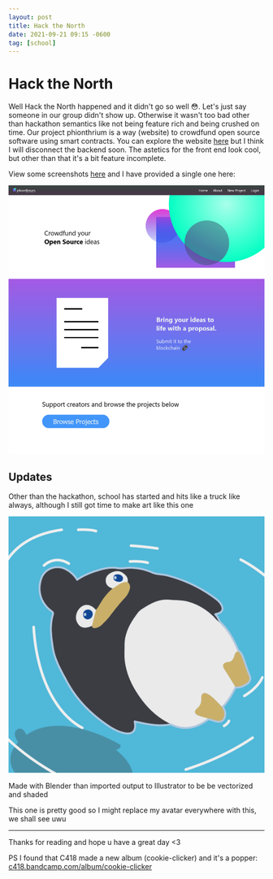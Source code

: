 ```yaml
---
layout: post
title: Hack the North
date: 2021-09-21 09:15 -0600
tag: [school]
---
```


# Hack the North

Well Hack the North happened and it didn't go so well 😳. Let's just say someone in our group didn't show up. Otherwise it wasn't too bad other than hackathon semantics like not being feature rich and being crushed on time. Our project phionthrium is a way (website) to crowdfund open source software using smart contracts. You can explore the website [here](https://phionthrium.vercel.app/) but I think I will disconnect the backend soon. The astetics for the front end look cool, but other than that it's a bit feature incomplete. 

View some screenshots [here](https://github.com/Zeyu-Li/phionthrium) and I have provided a single one here:

![screen1](../assets/img/other/screen1.png)

## Updates

Other than the hackathon, school has started and hits like a truck like always, although I still got time to make art like this one

![hello](../assets/img/art/hello.png)

Made with Blender than imported output to Illustrator to be be vectorized and shaded



This one is pretty good so I might replace my avatar everywhere with this, we shall see uwu

---

Thanks for reading and hope u have a great day <3

PS I found that C418 made a new album (cookie-clicker) and it's a popper: [c418.bandcamp.com/album/cookie-clicker](https://c418.bandcamp.com/album/cookie-clicker)